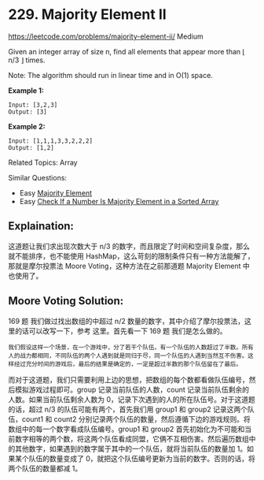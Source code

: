 # 229. Majority Element II
<https://leetcode.com/problems/majority-element-ii/>
Medium

Given an integer array of size n, find all elements that appear more than ⌊ n/3 ⌋ times.

Note: The algorithm should run in linear time and in O(1) space.

**Example 1:**

    Input: [3,2,3]
    Output: [3]

**Example 2:**

    Input: [1,1,1,3,3,2,2,2]
    Output: [1,2]

Related Topics: Array

Similar Questions: 
* Easy [Majority Element](https://leetcode.com/problems/majority-element/)
* Easy [Check If a Number Is Majority Element in a Sorted Array](https://leetcode.com/problems/check-if-a-number-is-majority-element-in-a-sorted-array/)

## Explaination: 

这道题让我们求出现次数大于 n/3 的数字，而且限定了时间和空间复杂度，那么就不能排序，也不能使用 HashMap，这么苛刻的限制条件只有一种方法能解了，那就是摩尔投票法 Moore Voting，这种方法在之前那道题 Majority Element 中也使用了。

## Moore Voting Solution: 

169 题 我们做过找出数组的中超过 n/2 数量的数字，其中介绍了摩尔投票法，这里的话可以改写一下，参考 这里。首先看一下 169 题 我们是怎么做的。
    
    我们假设这样一个场景，在一个游戏中，分了若干个队伍，有一个队伍的人数超过了半数。所有人的战力都相同，不同队伍的两个人遇到就是同归于尽，同一个队伍的人遇到当然互不伤害。这样经过充分时间的游戏后，最后的结果是确定的，一定是超过半数的那个队伍留在了最后。

而对于这道题，我们只需要利用上边的思想，把数组的每个数都看做队伍编号，然后模拟游戏过程即可。group 记录当前队伍的人数，count 记录当前队伍剩余的人数。如果当前队伍剩余人数为 0，记录下次遇到的人的所在队伍号。对于这道题的话，超过 n/3 的队伍可能有两个，首先我们用 group1 和 group2 记录这两个队伍，count1 和 count2 分别记录两个队伍的数量，然后遵循下边的游戏规则。将数组中的每一个数字看成队伍编号。group1 和 group2 首先初始化为不可能和当前数字相等的两个数，将这两个队伍看成同盟，它俩不互相伤害。然后遍历数组中的其他数字，如果遇到的数字属于其中的一个队伍，就将当前队伍的数量加 1。如果某个队伍的数量变成了 0，就把这个队伍编号更新为当前的数字。否则的话，将两个队伍的数量都减 1。